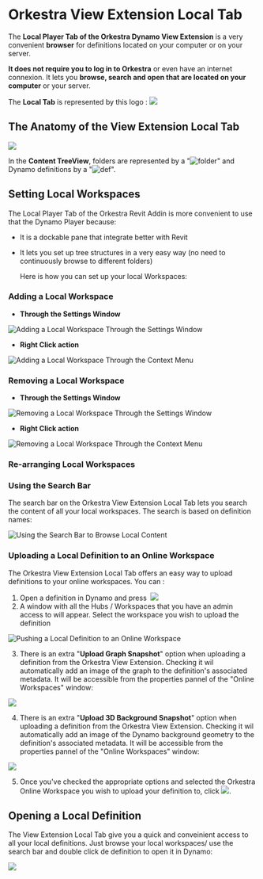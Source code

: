 # Orkestra View Extension Local Tab

The **Local Player Tab of the Orkestra Dynamo View Extension** is a very convenient **browser** for definitions located on your computer or on your server. 

**It does not require you to log in to Orkestra** or even have an internet connexion. It lets you **browse, search and open that are located on your computer** or your server.

The **Local Tab** is represented by this logo : ![](../.gitbook/assets/image%20%283%29.png) 

## The Anatomy of the View Extension Local Tab

 

![](../.gitbook/assets/anatomyoflocaltab.png)

In the **Content TreeView**, folders are represented by a "![folder](https://datashapes.files.wordpress.com/2020/05/workspace.png?)" and Dynamo definitions by a "![def](https://datashapes.files.wordpress.com/2020/05/definition.png?)".

## Setting Local Workspaces

The Local Player Tab of the Orkestra Revit Addin is more convenient to use that the Dynamo Player because:

* It is a dockable pane that integrate better with Revit
* It lets you set up tree structures in a very easy way \(no need to continuously browse to different folders\)

  Here is how you can set up your local Workspaces:

### Adding a Local Workspace <a id="adding-a-local-workspace"></a>

* **Through the Settings Window**

![Adding a Local Workspace Through the Settings Window](../.gitbook/assets/addwssettings.gif)

* **Right Click action**  

![Adding a Local Workspace Through the Context Menu](../.gitbook/assets/addwsrightclick.gif)

### **Removing a Local Workspace** <a id="removing-a-local-workspace"></a>

* **Through the Settings Window**  

![Removing a Local Workspace Through the Settings Window](../.gitbook/assets/dellwsettings.gif)

* **Right Click action**  

![Removing a Local Workspace Through the Context Menu](../.gitbook/assets/dellrightclick.gif)

### Re-arranging Local Workspaces

### Using the Search Bar <a id="using-the-search-bar"></a>

The search bar on the Orkestra View Extension Local Tab lets you search the content of all your local workspaces. The search is based on definition names:  

![Using the Search Bar to Browse Local Content](../.gitbook/assets/searchbarlocal.gif)

### Uploading a Local Definition to an Online Workspace <a id="uploading-a-local-definition-to-an-online-workspace"></a>

The Orkestra View Extension Local Tab offers an easy way to upload definitions to your online workspaces. You can :

1. Open a definition in Dynamo and press ​ ![](../.gitbook/assets/pushtoorkestra.png) 
2. A window with all the Hubs / Workspaces that you have an admin access to will appear. Select the workspace you wish to upload the definition 

![Pushing a Local Definition to an Online Workspace](../.gitbook/assets/puchtoorkestra-options.png)

 3. There is an extra "**Upload Graph Snapshot**" option when uploading a definition from the Orkestra View     Extension. Checking it wil automatically add an image of the graph to the definition's associated metadata. It will be accessible from the properties pannel of the "Online Workspaces" window:  

![](../.gitbook/assets/graphsnapshot.gif)

 4. There is an extra "**Upload 3D Background Snapshot**" option when uploading a definition from the Orkestra View Extension. Checking it wil automatically add an image of the Dynamo background geometry to the definition's associated metadata. It will be accessible from the properties pannel of the "Online Workspaces" window:   

![](../.gitbook/assets/backgroundsnapshot.gif)

  5.  Once you've checked the  appropriate options and selected the Orkestra Online Workspace you wish to upload your definition to, click ![](../.gitbook/assets/add.png).



## Opening a Local Definition

The View Extension Local Tab give you a quick and conveinient access to all your local definitions. Just browse your local workspaces/ use the search bar and double click de definition to open it in Dynamo:  

![](../.gitbook/assets/openlocaldef.gif)



